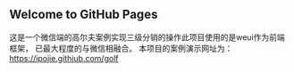 ## Welcome to GitHub Pages
这是一个微信端的高尔夫案例实现三级分销的操作此项目使用的是weui作为前端框架，
已最大程度的与微信相融合。
本项目的案例演示网址为：https://ipojie.githjub.com/golf

